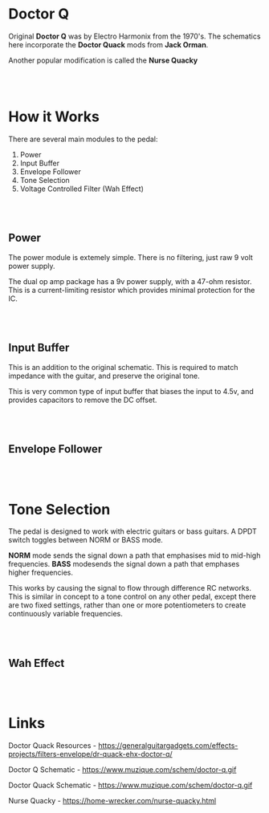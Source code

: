 # Doctor Q

Original **Doctor Q** was by Electro Harmonix from the 1970's. The schematics here incorporate the **Doctor Quack** mods from **Jack Orman**.

Another popular modification is called the **Nurse Quacky**


</br></br>
# How it Works
There are several main modules to the pedal:
1. Power
2. Input Buffer
3. Envelope Follower
4. Tone Selection
5. Voltage Controlled Filter (Wah Effect)


</br></br>
## Power

The power module is extemely simple. There is no filtering, just raw 9 volt power supply.

The dual op amp package has a 9v power supply, with a 47-ohm resistor. This is a current-limiting resistor which provides minimal protection for the IC.


</br></br>
## Input Buffer

This is an addition to the original schematic. This is required to match impedance with the guitar, and preserve the original tone.

This is very common type of input buffer that biases the input to 4.5v, and provides capacitors to remove the DC offset.


</br></br>
## Envelope Follower


</br></br>
# Tone Selection

The pedal is designed to work with electric guitars or bass guitars. A DPDT switch toggles between NORM or BASS mode.

**NORM** mode sends the signal down a path that emphasises mid to mid-high frequencies. **BASS** modesends the signal down a path that emphases higher frequencies.

This works by causing the signal to flow through difference RC networks. This is similar in concept to a tone control on any other pedal, except there are two fixed settings, rather than one or more potentiometers to create continuously variable frequencies.


</br></br>
## Wah Effect


</br></br>
# Links

Doctor Quack Resources - https://generalguitargadgets.com/effects-projects/filters-envelope/dr-quack-ehx-doctor-q/

Doctor Q Schematic - https://www.muzique.com/schem/doctor-q.gif

Doctor Quack Schematic - https://www.muzique.com/schem/doctor-q.gif

Nurse Quacky - https://home-wrecker.com/nurse-quacky.html

